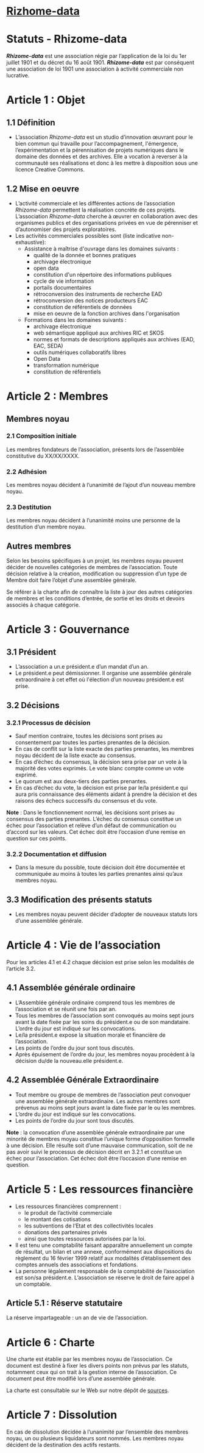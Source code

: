 # [Rizhome-data](https://rhizome-data.fr/)

# Statuts - Rhizome-data

**_Rhizome-data_** est une association régie par l’application de la loi du 1er juillet 1901 et du décret du 16 août 1901. **_Rhizome-data_** est par conséquent une association de loi 1901 une association à activité commerciale non lucrative.

# Article 1 : Objet

## 1.1 Définition

- L’association _Rhizome-data_ est un studio d’innovation œuvrant pour le bien commun qui travaille pour l’accompagnement, l'émergence, l’expérimentation et la pérennisation de projets numériques dans le domaine des données et des archives. Elle a vocation à reverser à la communauté ses réalisations et donc à les mettre à disposition sous une licence Creative Commons.

## 1.2 Mise en oeuvre

- L’activité commerciale et les différentes actions de l’association _Rhizome-data_ permettent la réalisation concrète de ces projets. L’association _Rhizome-data_ cherche à œuvrer en collaboration avec des organismes publics et des organisations privées en vue de pérenniser et d’autonomiser des projets exploratoires.
- Les activités commerciales possibles sont (liste indicative non-exhaustive):
  - Assistance à maîtrise d'ouvrage dans les domaines suivants :
    - qualité de la donnée et bonnes pratiques
    - archivage électronique
    - open data
    - constitution d'un répertoire des informations publiques
    - cycle de vie information
    - portails documentaires
    - rétroconversion des instruments de recherche EAD
    - rétroconversion des notices producteurs EAC
    - constitution de référentiels de données
    - mise en oeuvre de la fonction archives dans l'organisation
  - Formations dans les domaines suivants :
    - archivage électronique
    - web sémantique appliqué aux archives RIC et SKOS
    - normes et formats de descriptions appliqués aux archives (EAD, EAC, SEDA)
    - outils numériques collaboratifs libres
    - Open Data
    - transformation numérique
    - constitution de référentiels

# Article 2 : Membres

## Membres noyau

### 2.1 Composition initiale

Les membres fondateurs de l’association, présents lors de l’assemblée constitutive du XX/XX/XXXX.

### 2.2 Adhésion

Les membres noyau décident à l’unanimité de l’ajout d’un nouveau membre noyau.

### 2.3 Destitution

Les membres noyau décident à l’unanimité moins une personne de la destitution d’un membre noyau.

## Autres membres

Selon les besoins spécifiques à un projet, les membres noyau peuvent décider de nouvelles catégories de membres de l’association. Toute décision relative à la création, modification ou suppression d’un type de Membre doit faire l’objet d’une assemblée générale.

Se référer à la charte afin de connaître la liste à jour des autres catégories de membres et les conditions d’entrée, de sortie et les droits et devoirs associés à chaque catégorie.

# Article 3 : Gouvernance

## 3.1 Président

- L’association a un.e président.e d’un mandat d’un an.
- Le président.e peut démissionner. Il organise une assemblée générale extraordinaire à cet effet où l'élection d’un nouveau président.e est prise.

## 3.2 Décisions

### 3.2.1 Processus de décision

- Sauf mention contraire, toutes les décisions sont prises au consentement par toutes les parties prenantes de la décision.
- En cas de conflit sur la liste exacte des parties prenantes, les membres noyau décident de la liste exacte au consensus.
- En cas d’échec du consensus, la décision sera prise par un vote à la majorité des votes exprimés. Le vote blanc compte comme un vote exprimé.
- Le quorum est aux deux-tiers des parties prenantes.
- En cas d’échec du vote, la décision est prise par le/la président.e qui aura pris connaissance des éléments aidant à prendre la décision et des raisons des échecs successifs du consensus et du vote.

**Note** : Dans le fonctionnement normal, les décisions sont prises au consensus des parties prenantes. L’échec du consensus constitue un échec pour l’association et relève d’un défaut de communication ou d’accord sur les valeurs. Cet échec doit être l’occasion d’une remise en question sur ces points.

### 3.2.2 Documentation et diffusion

- Dans la mesure du possible, toute décision doit être documentée et communiquée au moins à toutes les parties prenantes ainsi qu’aux membres noyau.

## 3.3 Modification des présents statuts

- Les membres noyau peuvent décider d’adopter de nouveaux statuts lors d’une assemblée générale.

# Article 4 : Vie de l’association

Pour les articles 4.1 et 4.2 chaque décision est prise selon les modalités de l’article 3.2.

## 4.1 Assemblée générale ordinaire

- L’Assemblée générale ordinaire comprend tous les membres de l’association et se réunit une fois par an.
- Tous les membres de l’association sont convoqués au moins sept jours avant la date fixée par les soins du président.e ou de son mandataire. L’ordre du jour est indiqué sur les convocations.
- Le/la président.e expose la situation morale et financière de l’association.
- Les points de l’ordre du jour sont tous discutés.
- Après épuisement de l’ordre du jour, les membres noyau procèdent à la décision du/de la nouveau.elle président.e.

## 4.2 Assemblée Générale Extraordinaire

- Tout membre ou groupe de membres de l’association peut convoquer une assemblée générale extraordinaire. Les autres membres sont prévenus au moins sept jours avant la date fixée par le ou les membres.
- L’ordre du jour est indiqué sur les convocations.
- Les points de l’ordre du jour sont tous discutés.

**Note** : la convocation d’une assemblée générale extraordinaire par une minorité de membres moyau constitue l’unique forme d’opposition formelle à une décision. Elle résulte soit d’une mauvaise communication, soit de ne pas avoir suivi le processus de décision décrit en 3.2.1 et constitue un échec pour l’association. Cet échec doit être l’occasion d’une remise en question.

# Article 5 : Les ressources financière

- Les ressources financières comprennent :
  - le produit de l’activité commerciale
  - le montant des cotisations
  - les subventions de l’Etat et des collectivités locales
  - donations des partenaires privés
  - ainsi que toutes ressources autorisées par la loi.
- Il est tenu une comptabilité faisant apparaître annuellement un compte de résultat, un bilan et une annexe, conformément aux dispositions du règlement du 16 février 1999 relatif aux modalités d’établissement des comptes annuels des associations et fondations.
- La personne légalement responsable de la comptabilité de l’association est son/sa président.e. L’association se réserve le droit de faire appel à un comptable.

## Article 5.1 : Réserve statutaire

La réserve impartageable : un an de vie de l’association.

# Article 6 : Charte

Une charte est établie par les membres noyau de l’association. Ce document est destiné à fixer les divers points non prévus par les statuts, notamment ceux qui on trait à la gestion interne de l’association. Ce document peut être modifié lors d’une assemblée générale.

La charte est consultable sur le Web sur notre dépôt de [sources](https://gitlab.com/rizhome-data/charte.md).

# Article 7 : Dissolution

En cas de dissolution décidée à l’unanimité par l’ensemble des membres noyau, un ou plusieurs liquidateurs sont nommés. Les membres noyau décident de la destination des actifs restants.

